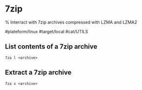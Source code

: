 # 7zip

% Interract with 7zip archives compressed with LZMA and LZMA2

#plateform/linux #target/local #cat/UTILS

## List contents of a 7zip archive
```
7za l <archive>
```

## Extract a 7zip archive
```
7za x <archive>
```
